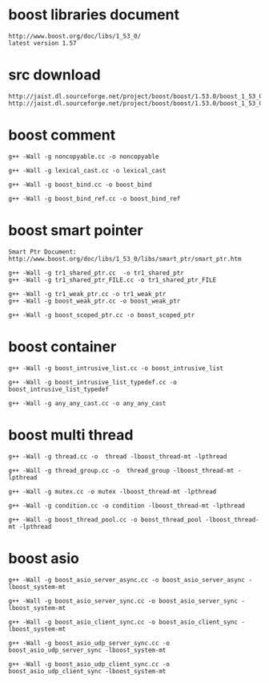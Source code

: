 # boost libraries document
    http://www.boost.org/doc/libs/1_53_0/
    latest version 1.57

# src download
    http://jaist.dl.sourceforge.net/project/boost/boost/1.53.0/boost_1_53_0.tar.gz
    http://jaist.dl.sourceforge.net/project/boost/boost/1.53.0/boost_1_53_0.tar.gz

# boost comment
    g++ -Wall -g noncopyable.cc -o noncopyable
    
    g++ -Wall -g lexical_cast.cc -o lexical_cast
    
    g++ -Wall -g boost_bind.cc -o boost_bind 
    
    g++ -Wall -g boost_bind_ref.cc -o boost_bind_ref

# boost smart pointer  
    Smart Ptr Document: http://www.boost.org/doc/libs/1_53_0/libs/smart_ptr/smart_ptr.htm
    
    g++ -Wall -g tr1_shared_ptr.cc  -o tr1_shared_ptr
    g++ -Wall -g tr1_shared_ptr_FILE.cc -o tr1_shared_ptr_FILE

    g++ -Wall -g tr1_weak_ptr.cc -o tr1_weak_ptr
    g++ -Wall -g boost_weak_ptr.cc -o boost_weak_ptr 
    
    g++ -Wall -g boost_scoped_ptr.cc -o boost_scoped_ptr

# boost container
    g++ -Wall -g boost_intrusive_list.cc -o boost_intrusive_list
    
    g++ -Wall -g boost_intrusive_list_typedef.cc -o boost_intrusive_list_typedef
    
    g++ -Wall -g any_any_cast.cc -o any_any_cast 
    
# boost multi thread
    g++ -Wall -g thread.cc -o  thread -lboost_thread-mt -lpthread
    
    g++ -Wall -g thread_group.cc -o  thread_group -lboost_thread-mt -lpthread
    
    g++ -Wall -g mutex.cc -o mutex -lboost_thread-mt -lpthread
    
    g++ -Wall -g condition.cc -o condition -lboost_thread-mt -lpthread
    
    g++ -Wall -g boost_thread_pool.cc -o boost_thread_pool -lboost_thread-mt -lpthread

# boost asio
    g++ -Wall -g boost_asio_server_async.cc -o boost_asio_server_async -lboost_system-mt
    
    g++ -Wall -g boost_asio_server_sync.cc -o boost_asio_server_sync -lboost_system-mt
    
    g++ -Wall -g boost_asio_client_sync.cc -o boost_asio_client_sync -lboost_system-mt
    
    g++ -Wall -g boost_asio_udp_server_sync.cc -o boost_asio_udp_server_sync -lboost_system-mt 
    
    g++ -Wall -g boost_asio_udp_client_sync.cc -o boost_asio_udp_client_sync -lboost_system-mt
    
